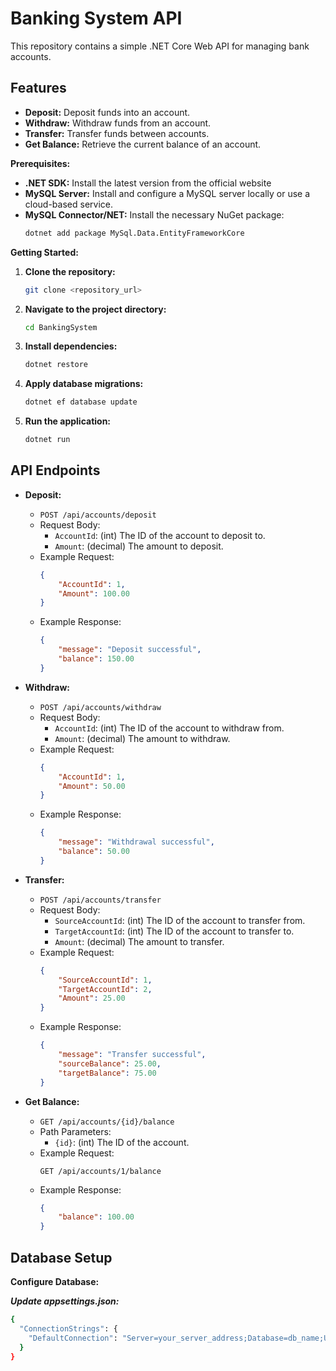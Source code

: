 # Banking System API

This repository contains a simple .NET Core Web API for managing bank accounts. 

## Features

* **Deposit:** Deposit funds into an account.
* **Withdraw:** Withdraw funds from an account.
* **Transfer:** Transfer funds between accounts.
* **Get Balance:** Retrieve the current balance of an account.


**Prerequisites:**

* **.NET SDK:** Install the latest version from the official website
* **MySQL Server:** Install and configure a MySQL server locally or use a cloud-based service.
* **MySQL Connector/NET:** Install the necessary NuGet package:
    ```bash
    dotnet add package MySql.Data.EntityFrameworkCore
    ```

**Getting Started:**

1. **Clone the repository:**
   ```bash
   git clone <repository_url>
2. **Navigate to the project directory:**
   ```Bash
   cd BankingSystem
3. **Install dependencies:**
   ```Bash
   dotnet restore
4. **Apply database migrations:**
   ```Bash
   dotnet ef database update
5. **Run the application:**
   ```Bash
   dotnet run
## API Endpoints

* **Deposit:**
    * `POST /api/accounts/deposit`
    * Request Body:
        * `AccountId`: (int) The ID of the account to deposit to.
        * `Amount`: (decimal) The amount to deposit.
    * Example Request:
        ```json
        {
            "AccountId": 1,
            "Amount": 100.00
        }
        ```
    * Example Response:
        ```json
        {
            "message": "Deposit successful",
            "balance": 150.00 
        }
        ```

* **Withdraw:**
    * `POST /api/accounts/withdraw`
    * Request Body:
        * `AccountId`: (int) The ID of the account to withdraw from.
        * `Amount`: (decimal) The amount to withdraw.
    * Example Request:
        ```json
        {
            "AccountId": 1,
            "Amount": 50.00
        }
        ```
    * Example Response:
        ```json
        {
            "message": "Withdrawal successful",
            "balance": 50.00 
        }
        ```

* **Transfer:**
    * `POST /api/accounts/transfer`
    * Request Body:
        * `SourceAccountId`: (int) The ID of the account to transfer from.
        * `TargetAccountId`: (int) The ID of the account to transfer to.
        * `Amount`: (decimal) The amount to transfer.
    * Example Request:
        ```json
        {
            "SourceAccountId": 1,
            "TargetAccountId": 2,
            "Amount": 25.00
        }
        ```
    * Example Response:
        ```json
        {
            "message": "Transfer successful",
            "sourceBalance": 25.00,
            "targetBalance": 75.00
        }
        ```

* **Get Balance:**
    * `GET /api/accounts/{id}/balance`
    * Path Parameters:
        * `{id}`: (int) The ID of the account.
    * Example Request:
        ```
        GET /api/accounts/1/balance
        ```
    * Example Response:
        ```json
        {
            "balance": 100.00
        }
        ```

## Database Setup

**Configure Database:**

***Update appsettings.json:***
```bash
{
  "ConnectionStrings": {
    "DefaultConnection": "Server=your_server_address;Database=db_name;User Id=your_username;Password=your_password;" 
  }
}

